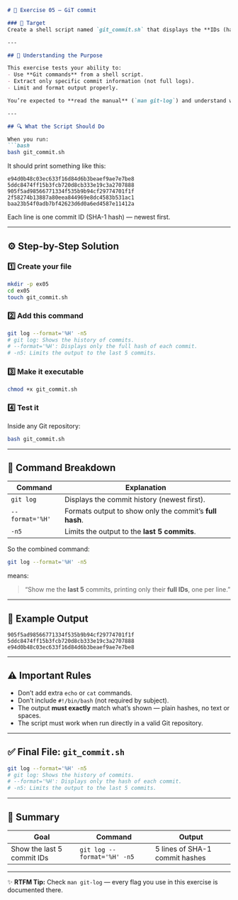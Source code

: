 ````markdown
# 🧩 Exercise 05 — GiT commit

### 🎯 Target  
Create a shell script named `git_commit.sh` that displays the **IDs (hashes)** of the last **5 commits** in the current Git repository.

---

## 🧠 Understanding the Purpose

This exercise tests your ability to:
- Use **Git commands** from a shell script.  
- Extract only specific commit information (not full logs).  
- Limit and format output properly.

You’re expected to **read the manual** (`man git-log`) and understand what each flag does — *not just copy the command*.

---

## 🔍 What the Script Should Do

When you run:
```bash
bash git_commit.sh
````

It should print something like this:

```
e94d0b48c03ec633f16d84d6b3beaef9ae7e7be8
5ddc8474ff15b3fcb720d8cb333e19c3a2707888
905f5ad98566771334f535b9b94cf29774701f1f
2f58274b13887a80eea844969e8dc4583b531ac1
baa23b54f0adb7bf42623d6d0a6ed4587e11412a
```

Each line is one commit ID (SHA-1 hash) — newest first.

---

## ⚙️ Step-by-Step Solution

### 1️⃣ Create your file

```bash
mkdir -p ex05
cd ex05
touch git_commit.sh
```

### 2️⃣ Add this command

```bash
git log --format='%H' -n5
# git log: Shows the history of commits.
# --format='%H': Displays only the full hash of each commit.
# -n5: Limits the output to the last 5 commits.
```

### 3️⃣ Make it executable

```bash
chmod +x git_commit.sh
```

### 4️⃣ Test it

Inside any Git repository:

```bash
bash git_commit.sh
```

---

## 🧩 Command Breakdown

| Command         | Explanation                                             |
| --------------- | ------------------------------------------------------- |
| `git log`       | Displays the commit history (newest first).             |
| `--format='%H'` | Formats output to show only the commit’s **full hash**. |
| `-n5`           | Limits the output to the **last 5 commits**.            |

So the combined command:

```bash
git log --format='%H' -n5
```

means:

> “Show me the **last 5** commits, printing only their **full IDs**, one per line.”

---

## 🧾 Example Output

```
905f5ad98566771334f535b9b94cf29774701f1f
5ddc8474ff15b3fcb720d8cb333e19c3a2707888
e94d0b48c03ec633f16d84d6b3beaef9ae7e7be8
```

---

## ⚠️ Important Rules

* Don’t add extra `echo` or `cat` commands.
* Don’t include `#!/bin/bash` (not required by subject).
* The output **must exactly** match what’s shown — plain hashes, no text or spaces.
* The script must work when run directly in a valid Git repository.

---

## ✅ Final File: `git_commit.sh`

```bash
git log --format='%H' -n5
# git log: Shows the history of commits.
# --format='%H': Displays only the hash of each commit.
# -n5: Limits the output to the last 5 commits.
```

---

## 🏁 Summary

| Goal                       | Command                     | Output                         |
| -------------------------- | --------------------------- | ------------------------------ |
| Show the last 5 commit IDs | `git log --format='%H' -n5` | 5 lines of SHA-1 commit hashes |

---

✨ **RTFM Tip:**
Check `man git-log` — every flag you use in this exercise is documented there.

```


